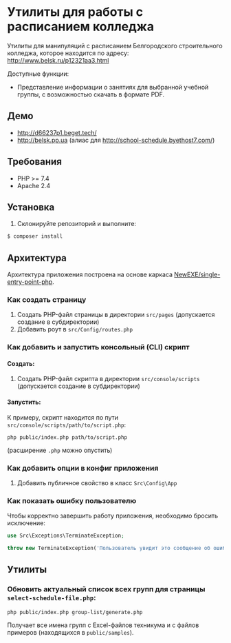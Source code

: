 # Утилиты для работы с расписанием колледжа
Утилиты для манипуляций с расписанием Белгородского строительного колледжа, которое находится по адресу: http://www.belsk.ru/p12321aa3.html

Доступные функции:
* Представление информации о занятиях для выбранной учебной группы, с возможностью скачать в формате PDF.

## Демо
* http://d66237p1.beget.tech/
* http://belsk.pp.ua (алиас для http://school-schedule.byethost7.com/)

## Требования
* PHP >= 7.4
* Apache 2.4

## Установка
1. Склонируйте репозиторий и выполните:
```bash
$ composer install
```
## Архитектура
Архитектура приложения построена на основе каркаса [NewEXE/single-entry-point-php](https://github.com/NewEXE/single-entry-point-php).

### Как создать страницу
1. Создать PHP-файл страницы в директории `src/pages` (допускается создание в субдиректории)
2. Добавить роут в `src/Config/routes.php`

### Как добавить и запустить консольный (CLI) скрипт
#### Создать:
1. Создать PHP-файл скрипта в директории `src/console/scripts` (допускается создание в субдиректории)
#### Запустить:
К примеру, скрипт находится по пути `src/console/scripts/path/to/script.php`:
```
php public/index.php path/to/script.php
```
(расширение `.php` можно опустить)

### Как добавить опции в конфиг приложения
1. Добавить публичное свойство в класс `Src\Config\App`

### Как показать ошибку пользователю
Чтобы корректно завершить работу приложения, необходимо бросить исключение:
```php
use Src\Exceptions\TerminateException;

throw new TerminateException('Пользователь увидит это сообщение об ошибке');
```

## Утилиты
### Обновить актуальный список всех групп для страницы `select-schedule-file.php`:
```
php public/index.php group-list/generate.php
```
Получает все имена групп с Excel-файлов техникума и с файлов примеров (находящихся в `public/samples`).

